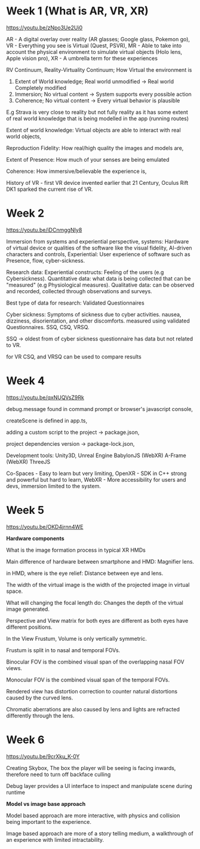 # Week 1 (What is AR, VR, XR)
https://youtu.be/zNpo3Ue2Ui0

AR - A digital overlay over reality (AR glasses; Google glass, Pokemon go),
VR - Everything you see is Virtual (Quest, PSVR),
MR - Able to take into account the physical environment to simulate virtual objects (Holo lens, Apple vision pro),
XR - A umbrella term for these experiences

RV Continuum, Reality-Virtuality Continuum; How Virtual the environment is
1. Extent of World knowledge; Real world unmodified -> Real world Completely modified
2. Immersion; No virtual content -> System supports every possible action
3. Coherence; No virtual content -> Every virtual behavior is plausible
   
E.g Strava is very close to reality but not fully reality as it has some extent of real world knowledge that is being modelled in the app (running routes)

Extent of world knowledge: Virtual objects are able to interact with real world objects,

Reproduction Fidelity: How real/high quality the images and models are,

Extent of Presence: How much of your senses are being emulated

Coherence: How immersive/believable the experience is,

History of VR - first VR device invented earlier that 21 Century, Oculus Rift DK1 sparked the current rise of VR.

# Week 2
https://youtu.be/iDCnmggNIy8

Immersion from systems and experiential perspective,
systems: Hardware of virtual device or qualities of the software like the visual fidelity, AI-driven characters and controls,
Experiential: User experience of software such as Presence, flow, cyber-sickness.

Research data:
Experiential constructs: Feeling of the users (e.g Cybersickness).
Quantitative data: what data is being collected that can be "measured" (e.g Physiological measures).
Qualitative data: can be observed and recorded, collected through observations and surveys.

Best type of data for research: Validated Questionnaires

Cyber sickness:
Symptoms of sickness due to cyber activities.
nausea, dizziness, disorientation, and other discomforts.
measured using validated Questionnaires.
SSQ, CSQ, VRSQ.

SSQ -> oldest from of cyber sickness questionnaire has data but not related to VR.

for VR CSQ, and VRSQ can be used to compare results
# Week 4
https://youtu.be/qxNUQVsZ9Rk
	
debug.message found in command prompt or browser's javascript console,

createScene is defined in app.ts,

adding a custom script to the project -> package.json,

project dependencies version -> package-lock.json,

Development tools:
Unity3D, Unreal Engine
BabylonJS (WebXR)
A-Frame (WebXR)
ThreeJS

Co-Spaces - Easy to learn but very limiting,
OpenXR - SDK in C++ strong and powerful but hard to learn,
WebXR - More accessibility for users and devs, immersion limited to the system.
# Week 5
https://youtu.be/OKD4jrnn4WE

**Hardware components**

What is the image formation process in typical XR HMDs

Main difference of hardware between smartphone and HMD: Magnifier lens.

in HMD, where is the eye relief: Distance between eye and lens.

The width of the virtual image is the width of the projected image in virtual space.

What will changing the focal length do: Changes the depth of the virtual image generated.

Perspective and View matrix for both eyes are different as both eyes have different positions.

In the View Frustum, Volume is only vertically symmetric.

Frustum is split in to nasal and temporal FOVs.

Binocular FOV is the combined visual span of the overlapping nasal FOV views.

Monocular FOV is the combined visual span of the temporal FOVs.

Rendered view has distortion correction to counter natural distortions caused by the curved lens.

Chromatic aberrations are also caused by lens and lights are refracted differently through the lens.
# Week 6
https://youtu.be/9crXku_K-0Y

Creating Skybox, The box the player will be seeing is facing inwards, therefore need to turn off backface culling

Debug layer provides a UI interface to inspect and manipulate scene during runtime

**Model vs image base approach**

Model based approach are more interactive, with physics and collision being important to the experience.

Image based approach are more of a story telling medium, a walkthrough of an experience with limited intractability. 

